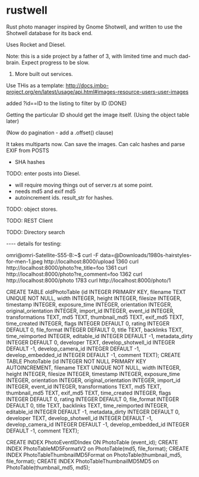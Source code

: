 # rustwell
Rust photo manager inspired by Gnome Shotwell, and written to use the Shotwell database for its back end. 

Uses Rocket and Diesel. 


Note: this is a side project by a father of 3, with limited time and much dad-brain. Expect progress to be slow. 


1. More built out services.

Use THis as a template:
http://docs.imbo-project.org/en/latest/usage/api.html#images-resource-users-user-images

added ?id==ID to the listing to filter by ID (DONE)

Getting the particular ID should get the image itself.
(Using the object table later)

(Now do pagination - add a .offset() clause)

   It takes multiparts now.
   Can save the images. Can calc hashes and parse EXIF from POSTS
      

- SHA hashes

TODO: enter posts into Diesel.
  -  will require moving things out of server.rs at some point. 
  - needs md5 and exif md5
  - autoincrement ids.
result_str for hashes.

TODO: object stores.

TODO: REST Client

TODO: Directory search


---- details for testing:

omri@omri-Satellite-S55-B:~$ curl -F data=\@Downloads/1980s-hairstyles-for-men-1.jpeg http://localhost:8000/upload
 1360  curl http://localhost:8000/photo\?re_title=foo
 1361  curl http://localhost:8000/photo\?re_comment=foo
 1362  curl http://localhost:8000/photo
 1783  curl http://localhost:8000/photo/1

CREATE TABLE oldPhotoTable (id INTEGER PRIMARY KEY, filename TEXT UNIQUE NOT NULL, width INTEGER, height INTEGER, filesize INTEGER, timestamp INTEGER, exposure_time INTEGER, orientation INTEGER, original_orientation INTEGER, import_id INTEGER, event_id INTEGER, transformations TEXT, md5 TEXT, thumbnail_md5 TEXT, exif_md5 TEXT, time_created INTEGER, flags INTEGER DEFAULT 0, rating INTEGER DEFAULT 0, file_format INTEGER DEFAULT 0, title TEXT, backlinks TEXT, time_reimported INTEGER, editable_id INTEGER DEFAULT -1, metadata_dirty INTEGER DEFAULT 0, developer TEXT, develop_shotwell_id INTEGER DEFAULT -1, develop_camera_id INTEGER DEFAULT -1, develop_embedded_id INTEGER DEFAULT -1, comment TEXT);
CREATE TABLE PhotoTable (id INTEGER NOT NULL PRIMARY KEY AUTOINCREMENT, filename TEXT UNIQUE NOT NULL, width INTEGER, height INTEGER, filesize INTEGER, timestamp INTEGER, exposure_time INTEGER, orientation INTEGER, original_orientation INTEGER, import_id INTEGER, event_id INTEGER, transformations TEXT, md5 TEXT, thumbnail_md5 TEXT, exif_md5 TEXT, time_created INTEGER, flags INTEGER DEFAULT 0, rating INTEGER DEFAULT 0, file_format INTEGER DEFAULT 0, title TEXT, backlinks TEXT, time_reimported INTEGER, editable_id INTEGER DEFAULT -1, metadata_dirty INTEGER DEFAULT 0, developer TEXT, develop_shotwell_id INTEGER DEFAULT -1, develop_camera_id INTEGER DEFAULT -1, develop_embedded_id INTEGER DEFAULT -1, comment TEXT);

CREATE INDEX PhotoEventIDIndex ON PhotoTable (event_id);
CREATE INDEX PhotoTableMD5FormatV2 on PhotoTable(md5, file_format);
CREATE INDEX PhotoTableThumbnailMD5Format on PhotoTable(thumbnail_md5, file_format);
CREATE INDEX PhotoTableThumbnailMD5MD5 on PhotoTable(thumbnail_md5, md5);
